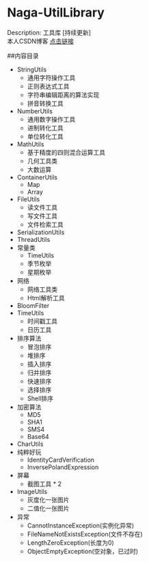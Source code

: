 # Naga-UtilLibrary
Description: 工具库 [持续更新]</br>
本人CSDN博客 [点击链接](http://blog.csdn.net/lemon_tree12138)

##内容目录

-   StringUtils
    -   通用字符操作工具
    -   正则表达式工具
    -   字符串编辑距离的算法实现
    -   拼音转换工具
-   NumberUtils
    -   通用数字操作工具
    -   进制转化工具
    -   单位转化工具
-   MathUtils
    -   基于精度的四则混合运算工具
    -   几何工具类
    -   大数运算
-   ContainerUtils
    -   Map
    -   Array
-   FileUtils
    -   读文件工具
    -   写文件工具
    -   文件检索工具
-   SerializationUtils
-   ThreadUtils
-   常量类
    -   TimeUtils
    -   季节枚举
    -   星期枚举
-   网络
    -   网络工具类
    -   Html解析工具
-   BloomFilter
-   TimeUtils
    -   时间戳工具
    -   日历工具
-   排序算法
    -   冒泡排序
    -   堆排序
    -   插入排序
    -   归并排序
    -   快速排序
    -   选择排序
    -   Shell排序
-   加密算法
    -   MD5
    -   SHA1
    -   SMS4
    -   Base64
-   CharUtils
-   纯粹好玩
    -   IdentityCardVerification
    -   InversePolandExpression
-   屏幕
    -   截图工具 * 2
-   ImageUtils
    -   灰度化一张图片
    -   二值化一张图片
-   异常
    -   CannotInstanceException(实例化异常)
    -   FileNameNotExistsException(文件不存在)
    -   LengthZeroException(长度为0)
    -   ObjectEmptyException(空对象，已过时)